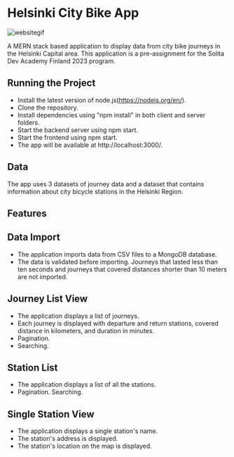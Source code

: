 # Helsinki City Bike App

![websitegif](https://user-images.githubusercontent.com/9402604/216608359-232b83c4-ad2b-4568-965c-a823816f1245.gif)

A MERN stack based application to display data from city bike journeys in the Helsinki Capital area. This application is a pre-assignment for the Solita Dev Academy Finland 2023 program.

## Running the Project
- Install the latest version of node.js(https://nodejs.org/en/).
- Clone the repository.
- Install dependencies using "npm install" in both client and server folders.
- Start the backend server using npm start.
- Start the frontend using npm start.
- The app will be available at http://localhost:3000/.
## Data
The app uses 3 datasets of journey data and a dataset that contains information about city bicycle stations in the Helsinki Region.

## Features
## Data Import
- The application imports data from CSV files to a MongoDB database.
- The data is validated before importing.
Journeys that lasted less than ten seconds and journeys that covered distances shorter than 10 meters are not imported.
## Journey List View
- The application displays a list of journeys.
- Each journey is displayed with departure and return stations, covered distance in kilometers, and duration in minutes.
- Pagination.
- Searching.
## Station List
- The application displays a list of all the stations.
- Pagination.
Searching.
## Single Station View
- The application displays a single station's name.
- The station's address is displayed.
- The station's location on the map is displayed.

